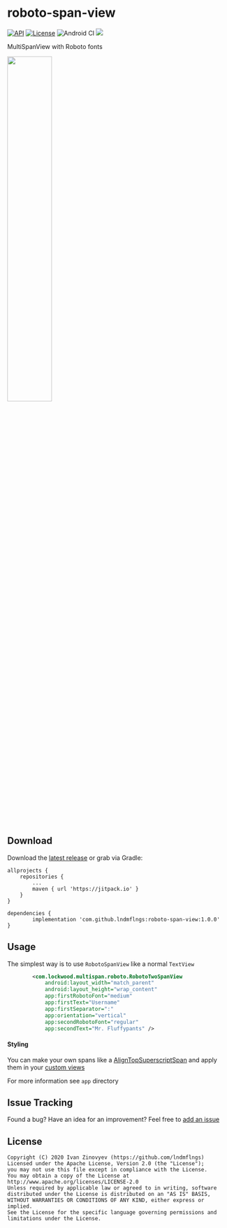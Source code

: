 # roboto-span-view
[![API](https://img.shields.io/badge/API-15%2B-orange.svg)](https://android-arsenal.com/api?level=15)
[![License](https://img.shields.io/badge/license-Apache%202-red.svg)](https://www.apache.org/licenses/LICENSE-2.0)
![Android CI](https://github.com/lndmflngs/roboto-span-view/workflows/Android%20CI/badge.svg)
[![](https://jitpack.io/v/lndmflngs/roboto-span-view.svg)](https://jitpack.io/#lndmflngs/roboto-span-view)

MultiSpanView with Roboto fonts

<img src="https://github.com/lndmflngs/roboto-span-view/blob/master/art/1.png?raw=true" width="45%" />

## Download
Download the [latest release][1] or grab via Gradle:

```
allprojects {
    repositories {
        ...
        maven { url 'https://jitpack.io' }
    }
}
```
```
dependencies {
        implementation 'com.github.lndmflngs:roboto-span-view:1.0.0'
}
```
## Usage
The simplest way is to use `RobotoSpanView` like a normal `TextView`

```xml
        <com.lockwood.multispan.roboto.RobotoTwoSpanView
            android:layout_width="match_parent"
            android:layout_height="wrap_content"
            app:firstRobotoFont="medium"
            app:firstText="Username"
            app:firstSeparator=":"
            app:orientation="vertical"
            app:secondRobotoFont="regular"
            app:secondText="Mr. Fluffypants" />
```
#### Styling
You can make your own spans like a [AlignTopSuperscriptSpan][8] and apply them in your [custom views][9]

For more information see `app` directory

## Issue Tracking
Found a bug? Have an idea for an improvement? Feel free to [add an issue](../../issues)

## License

```
Copyright (C) 2020 Ivan Zinovyev (https://github.com/lndmflngs)
Licensed under the Apache License, Version 2.0 (the "License");
you may not use this file except in compliance with the License.
You may obtain a copy of the License at
http://www.apache.org/licenses/LICENSE-2.0
Unless required by applicable law or agreed to in writing, software
distributed under the License is distributed on an "AS IS" BASIS,
WITHOUT WARRANTIES OR CONDITIONS OF ANY KIND, either express or implied.
See the License for the specific language governing permissions and
limitations under the License.
```
[1]: https://github.com/lndmflngs/roboto-span-view/releases/latest
[3]: https://github.com/lndmflngs/roboto-span-view#usage
[8]: https://github.com/lndmflngs/roboto-span-view/blob/master/app/src/main/java/com/lockwood/robotospandemo/span/AlignTopSuperscriptSpan.kt
[9]: https://github.com/lndmflngs/roboto-span-view/blob/master/app/src/main/java/com/lockwood/robotospandemo/view/SuperscriptTextView.kt
